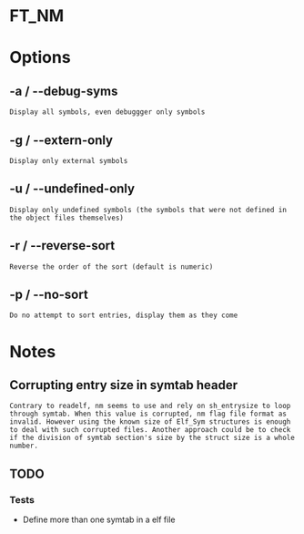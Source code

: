 # FT_NM

# Options

## -a / --debug-syms
	Display all symbols, even debuggger only symbols

## -g / --extern-only
	Display only external symbols

## -u / --undefined-only
	Display only undefined symbols (the symbols that were not defined in the object files themselves)

## -r / --reverse-sort
	Reverse the order of the sort (default is numeric)

## -p / --no-sort
	Do no attempt to sort entries, display them as they come

# Notes

## Corrupting entry size in symtab header
	Contrary to readelf, nm seems to use and rely on sh_entrysize to loop through symtab. When this value is corrupted, nm flag file format as invalid. However using the known size of Elf_Sym structures is enough to deal with such corrupted files. Another approach could be to check if the division of symtab section's size by the struct size is a whole number.
	
## TODO

### Tests
* Define more than one symtab in a elf file